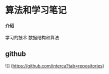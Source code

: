 # 算法和学习笔记

#### 介绍

学习的技术
数据结构和算法




####
## github  
![] (https://github.com/interca?tab=repositories)